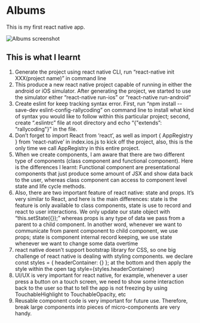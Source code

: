# Albums

This is my first react native app.

![Albums screenshot]()

## This is what I learnt

1. Generate the project using react native CLI, run “react-native init XXX(project name)” in command line
2. This produce a new react native project capable of running in either the android or iOS simulator. After generating the project, we started to use the simulator either “react-native run-ios” or “react-native run-android”
3. Create eslint for keep tracking syntax error. First, run “npm install --save-dev eslint-config-rallycoding” on command line to install what kind of syntax you would like to follow within this particular project; second, create “.eslintrc” file at root directory and echo “{"extends”: “rallycoding"}” in the file.
4. Don’t forget to import React from ‘react’, as well as import { AppRegistry } from ‘react-native’ in index.ios.js to kick off the project, also, this is the only time we call AppRegistry in this entire project.
5. When we create components, I am aware that there are two different type of components (class component and functional component). Here is the differences I learnt: Functional component are presentational components that just produce some amount of JSX and show data back to the user, whereas class component can access to component level state and life cycle methods.
6. Also, there are two important feature of react native: state and props. It’s very similar to React, and here is the main differences: state is the feature is only available to class components, state is use to record and react to user interactions. We only update our state object with “this.setState({});” whereas props is any type of data we pass from a parent to a child component. In another word, whenever we want to communicate from parent component to child component, we use props; state is component internal record keeping, we use state whenever we want to change some data overtime
7. react native doesn’t support bootstrap library for CSS, so one big challenge of react native is dealing with styling components. we declare const styles = { headerContainer: {} }; at the bottom and then apply the style within the open tag style={styles.headerContainer}
8. UI/UX is very important for react native, for example, whenever a user press a button on a touch screen, we need to show some interaction back to the user so that to tell the app is not freezing by using TouchableHighlight to TouchableOpacity, etc
9. Reusable component code is very important for future use. Therefore, break large components into pieces of micro-components are very handy.
